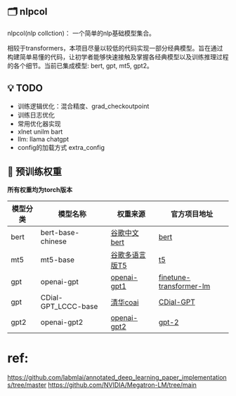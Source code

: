 ## 🗂️ nlpcol
nlpcol(nlp collction)： 一个简单的nlp基础模型集合。

相较于transformers，本项目尽量以较低的代码实现一部分经典模型。旨在通过构建简单易懂的代码，让初学者能够快速接触及掌握各经典模型以及训练推理过程的各个细节。当前已集成模型: bert, gpt, mt5, gpt2。

## 💡 TODO
- 训练逻辑优化：混合精度、grad_checkoutpoint 
- 训练日志优化
- 常用优化器实现 
- xlnet unilm bart 
- llm: llama chatgpt
- config的加载方式  extra_config


## 🚀 预训练权重
**所有权重均为torch版本**

| 模型分类| 模型名称 | 权重来源 | 官方项目地址 |
| ----- | ----- | ----- | ----- |
| bert | bert-base-chinese | [谷歌中文bert](https://huggingface.co/google-bert/bert-base-chinese) | [bert](https://github.com/google-research/bert) |
| mt5 | mt5-base | [谷歌多语言版T5](https://huggingface.co/google/mt5-base) | [t5](https://github.com/google-research/text-to-text-transfer-transformer) |
| gpt | openai-gpt | [openai-gpt1](https://huggingface.co/openai-community/openai-gpt) | [finetune-transformer-lm](https://github.com/openai/finetune-transformer-lm) |
| gpt | CDial-GPT_LCCC-base | [清华coai](https://huggingface.co/thu-coai/CDial-GPT_LCCC-base) | [CDial-GPT](https://github.com/thu-coai/CDial-GPT) |
| gpt2 | openai-gpt2 | [openai-gpt2](https://huggingface.co/openai-community/gpt2) | [gpt-2](https://github.com/openai/gpt-2) |


# ref: 
https://github.com/labmlai/annotated_deep_learning_paper_implementations/tree/master
https://github.com/NVIDIA/Megatron-LM/tree/main

